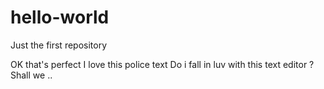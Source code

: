 # hello-world
Just the first repository

OK that's perfect
I love this police text
Do i fall in luv with this text editor ? 
Shall we ..


